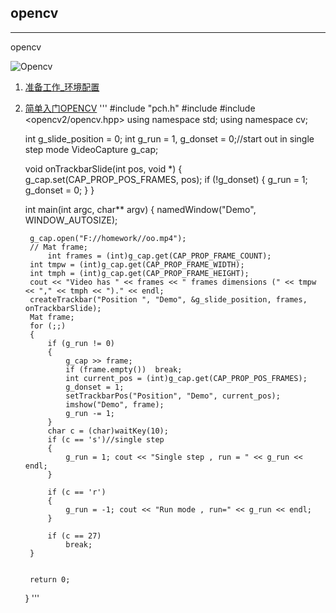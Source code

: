 ## opencv
---
opencv

![Opencv](https://pic4.zhimg.com/v2-aebf20c53413473873c2717bd1bece1b_1200x500.jpg "opencv")

1. [准备工作_环境配置]() <br>
2. [简单入门OPENCV](https://github.com/Sherlockouo/opencv/tree/master/opencv_demo)
'''
	#include "pch.h"
	#include <iostream>
	#include <opencv2/opencv.hpp>
	using namespace std;
	using namespace cv;

	int g_slide_position = 0;
	int g_run = 1, g_donset = 0;//start out in single step mode
	VideoCapture g_cap;

	void onTrackbarSlide(int pos, void *)
	{
		g_cap.set(CAP_PROP_POS_FRAMES, pos);
		if (!g_donset)
		{
			g_run = 1;
			g_donset = 0;
		}
	}

	int main(int argc, char** argv)
	{
		namedWindow("Demo", WINDOW_AUTOSIZE);
	
		g_cap.open("F://homework//oo.mp4");
		// Mat frame;
			int frames = (int)g_cap.get(CAP_PROP_FRAME_COUNT);
		int tmpw = (int)g_cap.get(CAP_PROP_FRAME_WIDTH);
		int tmph = (int)g_cap.get(CAP_PROP_FRAME_HEIGHT);
		cout << "Video has " << frames << " frames dimensions (" << tmpw << "," << tmph << ")." << endl;
		createTrackbar("Position ", "Demo", &g_slide_position, frames, onTrackbarSlide);
		Mat frame;
		for (;;)
		{
			if (g_run != 0)
			{
				g_cap >> frame;
				if (frame.empty())  break;
				int current_pos = (int)g_cap.get(CAP_PROP_POS_FRAMES);
				g_donset = 1;
				setTrackbarPos("Position", "Demo", current_pos);
				imshow("Demo", frame);
				g_run -= 1;
			}
			char c = (char)waitKey(10);
			if (c == 's')//single step
			{
				g_run = 1; cout << "Single step , run = " << g_run << endl;
			}

			if (c == 'r') 
			{
				g_run = -1; cout << "Run mode , run=" << g_run << endl;
			}

			if (c == 27)
				break;
		}
	

		return 0;
	}
'''
